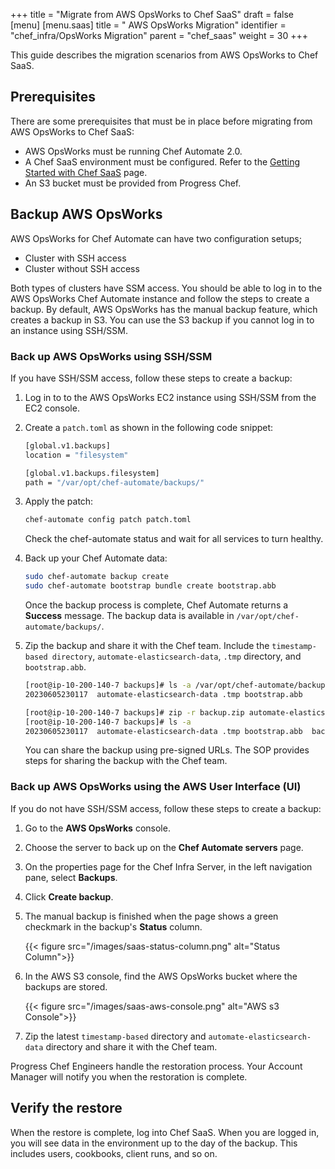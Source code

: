 +++
title = "Migrate from AWS OpsWorks to Chef SaaS"
draft = false
[menu]
  [menu.saas]
    title = " AWS OpsWorks Migration"
    identifier = "chef_infra/OpsWorks Migration"
    parent = "chef_saas"
    weight = 30
+++

This guide describes the migration scenarios from AWS OpsWorks to Chef SaaS.

## Prerequisites

There are some prerequisites that must be in place before migrating from AWS OpsWorks to Chef SaaS:

* AWS OpsWorks must be running Chef Automate 2.0.
* A Chef SaaS environment must be configured. Refer to the [Getting Started with Chef SaaS](/saas/get_started/) page.
* An S3 bucket must be provided from Progress Chef.

## Backup AWS OpsWorks

AWS OpsWorks for Chef Automate can have two configuration setups;

* Cluster with SSH access
* Cluster without SSH access

Both types of clusters have SSM access. You should be able to log in to the AWS OpsWorks Chef Automate instance and follow the steps to create a backup. By default, AWS OpsWorks has the manual backup feature, which creates a backup in S3. You can use the S3 backup if you cannot log in to an instance using SSH/SSM.

### Back up AWS OpsWorks using SSH/SSM

If you have SSH/SSM access, follow these steps to create a backup:

1. Log in to to the AWS OpsWorks EC2 instance using SSH/SSM from the EC2 console.
1. Create a `patch.toml` as shown in the following code snippet:

    ```sh
    [global.v1.backups]
    location = "filesystem"

    [global.v1.backups.filesystem]
    path = "/var/opt/chef-automate/backups/"
    ```

1. Apply the patch:

    ```sh
    chef-automate config patch patch.toml
    ```

    Check the chef-automate status and wait for all services to turn healthy.

1. Back up your Chef Automate data:

    ```sh
    sudo chef-automate backup create
    sudo chef-automate bootstrap bundle create bootstrap.abb
    ```

    Once the backup process is complete, Chef Automate returns a **Success** message. The backup data is available in `/var/opt/chef-automate/backups/`.

1. Zip the backup and share it with the Chef team. Include the `timestamp-based directory`, `automate-elasticsearch-data`, `.tmp` directory, and `bootstrap.abb`.

    ```sh
    [root@ip-10-200-140-7 backups]# ls -a /var/opt/chef-automate/backups/
    20230605230117  automate-elasticsearch-data .tmp bootstrap.abb

    [root@ip-10-200-140-7 backups]# zip -r backup.zip automate-elasticsearch-data 20230605230117 .tmp bootstrap.abb
    [root@ip-10-200-140-7 backups]# ls -a
    20230605230117  automate-elasticsearch-data .tmp bootstrap.abb  backup.zip
    ```

    You can share the backup using pre-signed URLs. The SOP provides steps for sharing the backup with the Chef team.

### Back up AWS OpsWorks using the AWS User Interface (UI)

If you do not have SSH/SSM access, follow these steps to create a backup:

1. Go to the **AWS OpsWorks** console.
1. Choose the server to back up on the **Chef Automate servers** page.
1. On the properties page for the Chef Infra Server, in the left navigation pane, select **Backups**.
1. Click **Create backup**.
1. The manual backup is finished when the page shows a green checkmark in the backup's **Status** column.

    {{< figure src="/images/saas-status-column.png" alt="Status Column">}}

1. In the AWS S3 console, find the AWS OpsWorks bucket where the backups are stored.

    {{< figure src="/images/saas-aws-console.png" alt="AWS s3 Console">}}

1. Zip the latest `timestamp-based` directory and `automate-elasticsearch-data` directory and share it with the Chef team.

Progress Chef Engineers handle the restoration process. Your Account Manager will notify you when the restoration is complete.

## Verify the restore

When the restore is complete, log into Chef SaaS. When you are logged in, you will see data in the environment up to the day of the backup. This includes users, cookbooks, client runs, and so on.

